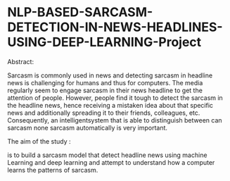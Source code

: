 # NLP-BASED-SARCASM-DETECTION-IN-NEWS-HEADLINES-USING-DEEP-LEARNING-Project

Abstract:

Sarcasm is commonly used in news and detecting sarcasm in headline news is challenging for humans and thus for computers. 
The media regularly seem to engage sarcasm in their news headline to get the attention of people. However, people
find it tough to detect the sarcasm in the headline news, hence receiving a mistaken idea about that specific news and additionally
spreading it to their friends, colleagues, etc. Consequently, an intelligentsystem that is able to distinguish between can sarcasm none
sarcasm automatically is very important.

The aim of the study :

is to build a sarcasm model that detect headline news using machine Learning
and deep learning and attempt to understand how a computer learns the patterns of sarcasm.
